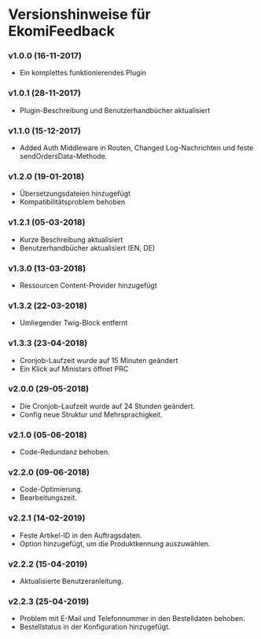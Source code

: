 # Versionshinweise für EkomiFeedback

### v1.0.0 (16-11-2017)

- Ein komplettes funktionierendes Plugin

### v1.0.1 (28-11-2017)

- Plugin-Beschreibung und Benutzerhandbücher aktualisiert

### v1.1.0 (15-12-2017)

- Added Auth Middleware in Routen, Changed Log-Nachrichten und feste sendOrdersData-Methode.

### v1.2.0 (19-01-2018)

- Übersetzungsdateien hinzugefügt
- Kompatibilitätsproblem behoben

### v1.2.1 (05-03-2018)

- Kurze Beschreibung aktualisiert
- Benutzerhandbücher aktualisiert (EN, DE)

### v1.3.0 (13-03-2018)

- Ressourcen Content-Provider hinzugefügt

### v1.3.2 (22-03-2018)

- Umliegender Twig-Block entfernt

### v1.3.3 (23-04-2018)

- Cronjob-Laufzeit wurde auf 15 Minuten geändert
- Ein Klick auf Ministars öffnet PRC

### v2.0.0 (29-05-2018)

- Die Cronjob-Laufzeit wurde auf 24 Stunden geändert.
- Config neue Struktur und Mehrsprachigkeit.

### v2.1.0 (05-06-2018)

- Code-Redundanz behoben.

### v2.2.0 (09-06-2018)

- Code-Optimierung.
- Bearbeitungszeit.

### v2.2.1 (14-02-2019)

- Feste Artikel-ID in den Auftragsdaten.
- Option hinzugefügt, um die Produktkennung auszuwählen.

### v2.2.2 (15-04-2019)

- Aktualisierte Benutzeranleitung.

### v2.2.3 (25-04-2019)

- Problem mit E-Mail und Telefonnummer in den Bestelldaten behoben.
- Bestellstatus in der Konfiguration hinzugefügt.
